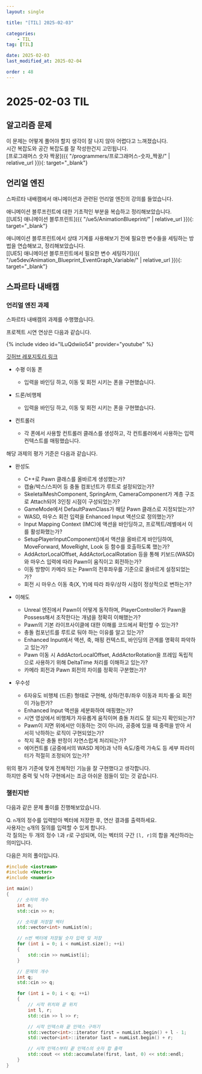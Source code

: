 ```yaml
---
layout: single

title: "[TIL] 2025-02-03"

categories:
    - TIL
tag: [TIL]

date: 2025-02-03
last_modified_at: 2025-02-04

order : 48
---
```


# 2025-02-03 TIL

## 알고리즘 문제

이 문제는 어떻게 풀어야 할지 생각이 잘 나지 않아 어렵다고 느껴졌습니다.  
시간 복잡도와 공간 복잡도를 잘 작성한건지 고민됩니다.  
[프로그래머스 숫자 짝꿍]({{ "/programmers/프로그래머스-숫자_짝꿍/" | relative_url }}){: target="_blank"}

## 언리얼 엔진

스파르타 내배캠에서 애니메이션과 관련된 언리얼 엔진의 강의를 들었습니다.

애니메이션 블루프린트에 대한 기초적인 부분을 복습하고 정리해보았습니다.  
[[UE5] 애니메이션 블루프린트]({{ "/ue5/AnimationBlueprint/" | relative_url }}){: target="_blank"}

애니메이션 블루프린트에서 상태 기계를 사용해보기 전에 필요한 변수들을 세팅하는 방법을 연습해보고, 정리해보았습니다.  
[[UE5] 애니메이션 블루프린트에서 필요한 변수 세팅하기]({{ "/ue5dev/Animation_Blueprint_EventGraph_Variable/" | relative_url }}){: target="_blank"}

## 스파르타 내배캠

### 언리얼 엔진 과제

스파르타 내배캠의 과제를 수행했습니다.

프로젝트 시연 연상은 다음과 같습니다.

{% include video id="lLuQdwiio54" provider="youtube" %}

[깃허브 레포지토리 링크](https://github.com/SeonBab/PawnToCharacter)

+ 수평 이동 폰
    - 입력을 바인딩 하고, 이동 및 회전 시키는 폰을 구현했습니다.

+ 드론/비행체
    - 입력을 바인딩 하고, 이동 및 회전 시키는 폰을 구현했습니다.

+ 컨트롤러
    - 각 폰에서 사용할 컨트롤러 클래스를 생성하고, 각 컨트롤러에서 사용하는 입력 컨텍스트를 매핑했습니다.

해당 과제의 평가 기준은 다음과 같습니다.

+ 완성도
    - C++로 Pawn 클래스를 올바르게 생성했는가?
    - 캡슐/박스/스피어 등 충돌 컴포넌트가 루트로 설정되었는가?
    - SkeletalMeshComponent, SpringArm, CameraComponent가 계층 구조로 Attach되어 3인칭 시점이 구성되었는가?
    - GameMode에서 DefaultPawnClass가 해당 Pawn 클래스로 지정되었는가?
    - WASD, 마우스 회전 입력을 Enhanced Input 액션으로 정의했는가?
    - Input Mapping Context (IMC)에 액션을 바인딩하고, 프로젝트/레벨에서 이를 활성화했는가?
    - SetupPlayerInputComponent()에서 액션을 올바르게 바인딩하여, MoveForward, MoveRight, Look 등 함수를 호출하도록 했는가?
    - AddActorLocalOffset, AddActorLocalRotation 등을 통해 키보드(WASD)와 마우스 입력에 따라 Pawn이 움직이고 회전하는가?
    - 이동 방향이 카메라 또는 Pawn의 전후좌우를 기준으로 올바르게 설정되었는가?
    - 회전 시 마우스 이동 축(X, Y)에 따라 좌우/상하 시점이 정상적으로 변하는가?

+ 이해도
    - Unreal 엔진에서 Pawn이 어떻게 동작하며, PlayerController가 Pawn을 Possess해서 조작한다는 개념을 정확히 이해했는가?
    - Pawn의 기본 라이프사이클에 대한 이해를 코드에서 확인할 수 있는가?
    - 충돌 컴포넌트를 루트로 둬야 하는 이유를 알고 있는가?
    - Enhanced Input에서 액션, 축, 매핑 컨텍스트, 바인딩의 관계를 명확히 파악하고 있는가?
    - Pawn 이동 시 AddActorLocalOffset, AddActorRotation을 프레임 독립적으로 사용하기 위해 DeltaTime 처리를 이해하고 있는가?
    - 카메라 회전과 Pawn 회전의 차이를 정확히 구분했는가?

+ 우수성
    - 6자유도 비행체 (드론) 형태로 구현해, 상하/전후/좌우 이동과 피치·롤·요 회전이 가능한가?
    - Enhanced Input 액션을 세분화하여 매핑했는가?
    - 시연 영상에서 비행체가 자유롭게 움직이며 충돌 처리도 잘 되는지 확인되는가?
    - Pawn이 지면 위에서만 이동하는 것이 아니라, 공중에 있을 때 중력을 받아 서서히 낙하하는 로직이 구현되었는가?
    - 착지 혹은 충돌 판정이 자연스럽게 처리되는가?
    - 에어컨트롤 (공중에서의 WASD 제어)과 낙하 속도/중력 가속도 등 세부 파라미터가 적절히 조정되어 있는가?

위의 평가 기준에 맞게 전체적인 기능을 잘 구현했다고 생각합니다.  
하지만 중력 및 낙하 구현에서는 조금 아쉬운 점들이 있는 것 같습니다.

### 챌린지반

다음과 같은 문제 풀이를 진행해보았습니다.

Q. `n`개의 정수를 입력받아 벡터에 저장한 후, 연산 결과를 출력하세요.  
사용자는 `q`개의 질의를 입력할 수 있게 합니다.  
각 질의는 두 개의 정수 `l`과 `r`로 구성되며, 이는 벡터의 구간 `[l, r]`의 합을 계산하라는 의미입니다. 

다음은 저의 풀이입니다.

```cpp
#include <iostream>
#include <Vector>
#include <numeric>

int main()
{
	// 숫자의 개수
	int n;
	std::cin >> n;

	// 숫자를 저장할 벡터
	std::vector<int> numList(n);

	// n번 벡터에 저장될 숫자 입력 및 저장
	for (int i = 0; i < numList.size(); ++i)
	{
		std::cin >> numList[i];
	}

	// 문제의 개수
	int q;
	std::cin >> q;

	for (int i = 0; i < q; ++i)
	{
		// 시작 위치와 끝 위치
		int l, r;
		std::cin >> l >> r;

		// 시작 인덱스와 끝 인덱스 구하기
		std::vector<int>::iterator first = numList.begin() + l - 1;
		std::vector<int>::iterator last = numList.begin() + r;

		// 시작 인덱스부터 끝 인덱스의 숫자 합 출력
		std::cout << std::accumulate(first, last, 0) << std::endl;
	}
}
```